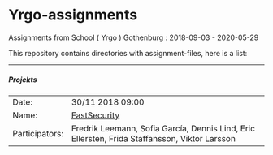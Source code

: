 # Yrgo-assignments
Assignments from School ( Yrgo ) Gothenburg : 2018-09-03 - 2020-05-29

This repository contains directories with assignment-files, here is a list:

---

##### Projekts

| | |
|-|-|
|Date:|30/11 2018 09:00
|Name:|[FastSecurity](https://github.com/freddan88/Yrgo-assignments/tree/master/05_Projects/FastSecurity)
|Participators:|Fredrik Leemann, Sofia García, Dennis Lind, Eric Ellersten, Frida Staffansson, Viktor Larsson
